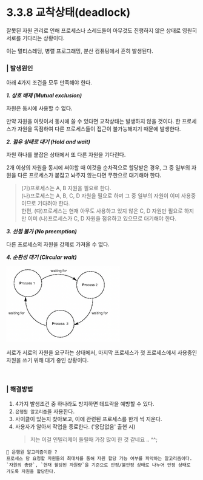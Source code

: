 # 3.3.8 교착상태(deadlock)

잘못된 자원 관리로 인해 프로세스나 스레드들이 아무것도 진행하지 않은 상태로 영원히 서로를 기다리는 상황이다.

이는 멀티스레딩, 병렬 프로그래밍, 분산 컴퓨팅에서 흔히 발생된다.

### | 발생원인

아래 4가지 조건을 모두 만족해야 한다.

<b> _1. 상호 배제 (Mutual exclusion)_ </b>

자원은 동시에 사용할 수 없다.

만약 자원을 여럿이서 동시에 쓸 수 있다면 교착상태는 발생하지 않을 것이다. 한 프로세스가 자원을 독점하여 다른 프로세스들이 접근이 불가능해지기 때문에 발생한다.

<b> _2. 점유 상태로 대기 (Hold and wait)_ </b>

자원 하나를 붙잡은 상태에서 또 다른 자원을 기다린다.

2개 이상의 자원을 동시에 써야할 때 이것을 순차적으로 할당받은 경우, 그 중 일부의 자원을 다른 프로세스가 붙잡고 놔주지 않는다면 무한으로 대기해야 한다.

> (가)프로세스는 A, B 자원을 필요로 한다.  
> (나)프로세스는 A, B, C, D 자원을 필요로 하며 그 중 일부의 자원이 이미 사용중이므로 기다려야 한다.  
> 한편, (다)프로세스는 현재 아무도 사용하고 있지 않은 C, D 자원만 필요로 하지만 이미 (나)프로세스가 C, D 자원을 점유하고 있으므로 대기해야 한다.

<b> _3. 선점 불가 (No preemption)_ </b>

다른 프로세스의 자원을 강제로 가져올 수 없다.

<b> _4. 순환성 대기 (Circular wait)_ </b>

<img src="../../assets/3.3.8/wait.png" width="300px" height="200px">

서로가 서로의 자원을 요구하는 상태에서, 마지막 프로세스가 첫 프로세스에서 사용중인 자원을 쓰기 위해 대기 중인 상황이다.

<br />

### | 해결방법

1. 4가지 발생조건 중 하나라도 방지하면 데드락을 예방할 수 있다.
2. `은행원 알고리즘`을 사용한다.
3. 사이클이 있는지 찾아보고, 이에 관련된 프로세스를 한개 씩 지운다.
4. 사용자가 알아서 작업을 종료한다. ('응답없음' 출현 시)
   > 저는 이걸 인텔리제이 돌릴때 가장 많이 한 것 같네요 .. ^^;

```
🥸 은행원 알고리즘이란 ?
프로세스 당 요청할 자원들의 최대치를 통해 자원 할당 가능 여부를 파악하는 알고리즘이다.
`자원의 총량`, `현재 할당된 자원량`을 기준으로 안정/불안정 상태로 나누어 안정 상태로 가도록 자원을 할당한다.
```
